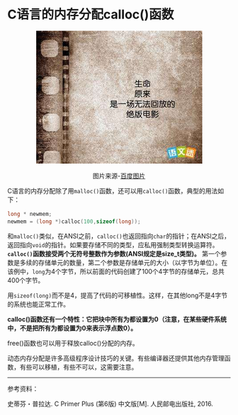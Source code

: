 # C语言的内存分配calloc()函数

<center>

<img src="image\生命是一场无法回放的电影.jpg">

图片来源-[百度图片](https://image.baidu.com/search/detail?ct=503316480&z=0&ipn=d&word=%E7%94%9F%E5%91%BD%E7%9A%84%E6%84%8F%E4%B9%89%E6%A0%BC%E8%A8%80&step_word=&hs=0&pn=1&spn=0&di=136726493200&pi=0&rn=1&tn=baiduimagedetail&is=0%2C0&istype=0&ie=utf-8&oe=utf-8&in=&cl=2&lm=-1&st=undefined&cs=3241430003%2C1065435390&os=3850050937%2C4069785332&simid=4192607803%2C838914305&adpicid=0&lpn=0&ln=1974&fr=&fmq=1496989967511_R&fm=&ic=undefined&s=undefined&se=&sme=&tab=0&width=undefined&height=undefined&face=undefined&ist=&jit=&cg=&bdtype=0&oriquery=&objurl=http%3A%2F%2Fuploads.yuwenmi.com%2Fallimg%2F201702%2F021486022654137215.jpg&fromurl=ippr_z2C%24qAzdH3FAzdH3Fooo_z%26e3By7ojg4t_z%26e3Bv54AzdH3FstzitAzdH3F4tg2ywgAzdH3Fnaamb8_z%26e3Bip4s&gsm=0&rpstart=0&rpnum=0)

</center>

C语言的内存分配除了用`malloc()`函数，还可以用`calloc()`函数，典型的用法如下：

```c
long * newmem;
newmem = (long *)calloc(100,sizeof(long));
```

和`malloc()`类似，在ANSI之前，`calloc()`也返回指向`char`的指针；在ANSI之后，返回指向`void`的指针。如果要存储不同的类型，应私用强制类型转换运算符。**`calloc()`函数接受两个无符号整数作为参数(ANSI规定是size_t类型)。** 第一个参数是多续的存储单元的数量，第二个参数是存储单元的大小（以字节为单位）。在该例中，`long`为4个字节，所以前面的代码创建了100个4字节的存储单元，总共400个字节。

用`sizeof(long)`而不是4，提高了代码的可移植性。这样，在其他long不是4字节的系统也能正常工作。

**calloc()函数还有一个特性：它把块中所有为都设置为0（注意，在某些硬件系统中，不是把所有为都设置为0来表示浮点数0）。**

free()函数也可以用于释放calloc()分配的内存。

动态内存分配是许多高级程序设计技巧的关键。有些编译器还提供其他内存管理函数，有些可以移植，有些不可以，这需要注意。



---

参考资料：

史蒂芬・普拉达. C Primer Plus (第6版) 中文版[M]. 人民邮电出版社, 2016.